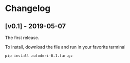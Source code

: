 # Changelog

## [v0.1] - 2019-05-07

The first release.

To install, download the file and run in your favorite terminal

~~~bash
pip install autodmri-0.1.tar.gz
~~~

